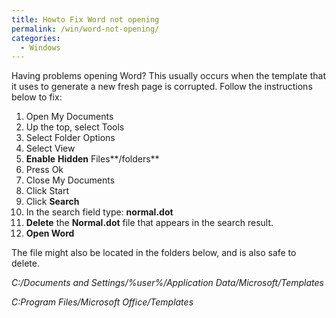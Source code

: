 ```yaml
---
title: Howto Fix Word not opening
permalink: /win/word-not-opening/
categories:
  - Windows
---
```

Having problems opening Word? This usually occurs when the template that it uses to generate a new fresh page is corrupted. Follow the instructions below to fix:

  1. Open My Documents
  2. Up the top, select Tools
  3. Select Folder Options
  4. Select View
  5. **Enable** **Hidden** Files**/folders**
  6. Press Ok
  7. Close My Documents
  8. Click Start
  9. Click **Search**
 10. In the search field type: **normal.dot**
 11. **Delete** the **Normal.dot** file that appears in the search result.
 12. **Open Word**

The file might also be located in the folders below, and is also safe to delete.

_C:/Documents and Settings/%user%/Application Data/Microsoft/Templates_

_C:Program Files/Microsoft Office/Templates_
